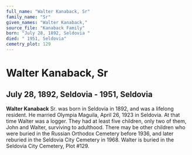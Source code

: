 ```yaml
---
full_name: "Walter Kanaback, Sr"
family_name: "Sr"
given_names: "Walter Kanaback,"
source_file: "Kanaback Family"
born: "July 28, 1892, Seldovia "
died: " 1951, Seldovia"
cemetry_plot: 129
---
```

# Walter Kanaback, Sr

## July 28, 1892, Seldovia - 1951, Seldovia

**Walter Kanaback** Sr. was born in Seldovia in 1892, and was a lifelong
resident. He married Olympia Maguila, April 26, 1923 in Seldovia. At
that time Walter was a logger. They had at least five children, only two
of them, John and Walter, surviving to adulthood. There may be other
children who were buried in the Russian Orthodox Cemetery before 1936,
and later reburied in the Seldovia City Cemetery in 1968. Walter is
buried in the Seldovia City Cemetery, Plot \#129.

